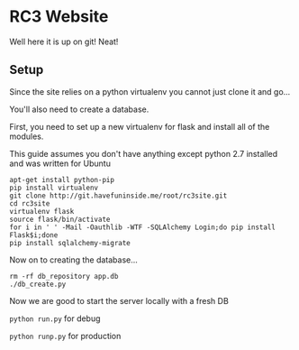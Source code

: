RC3 Website
===========
Well here it is up on git! Neat!

Setup
-----
Since the site relies on a python virtualenv you cannot just clone it and go...

You'll also need to create a database.

First, you need to set up a new virtualenv for flask and install all of the modules.

This guide assumes you don't have anything except python 2.7 installed and was written for Ubuntu

```
apt-get install python-pip
pip install virtualenv
git clone http://git.havefuninside.me/root/rc3site.git
cd rc3site
virtualenv flask
source flask/bin/activate
for i in ' ' -Mail -Oauthlib -WTF -SQLAlchemy Login;do pip install Flask$i;done
pip install sqlalchemy-migrate
```

Now on to creating the database...

```
rm -rf db_repository app.db
./db_create.py
```

Now we are good to start the server locally with a fresh DB

`python run.py` for debug

`python runp.py` for production
